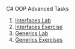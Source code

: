 <p>C# OOP Advanced Tasks</p>
<ol>
<li><a href="https://github.com/IliyanPopov/SoftwareUniversity/tree/master/C%23OOP/C%23OOP-Advanced/1InterfacesLab">Interfaces Lab</a></li>
<li><a href="https://github.com/IliyanPopov/SoftwareUniversity/tree/master/C%23OOP/C%23OOP-Advanced/2InterfacesExercises">Interfaces Exercise</a></li>
<li><a href="https://github.com/IliyanPopov/SoftwareUniversity/tree/master/C%23OOP/C%23OOP-Advanced/3GenericsLab">Generics Lab</a></li>
<li><a href="https://github.com/IliyanPopov/SoftwareUniversity/tree/master/C%23OOP/C%23OOP-Advanced/4GenericsExercises">Generics Exercises</a></li>
</ol>